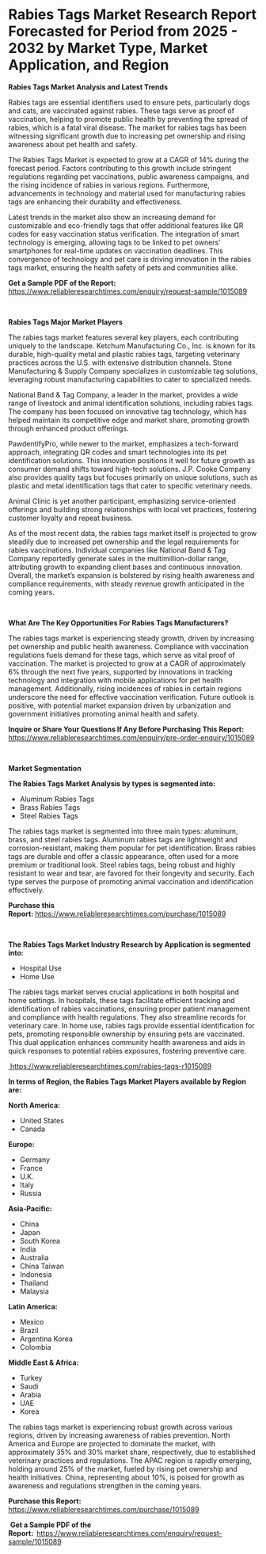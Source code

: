 <p><h1>Rabies Tags Market Research Report Forecasted for Period from 2025 -  2032 by Market Type, Market Application, and Region</h1></p><p><strong>Rabies Tags Market Analysis and Latest Trends</strong></p>
<p><p>Rabies tags are essential identifiers used to ensure pets, particularly dogs and cats, are vaccinated against rabies. These tags serve as proof of vaccination, helping to promote public health by preventing the spread of rabies, which is a fatal viral disease. The market for rabies tags has been witnessing significant growth due to increasing pet ownership and rising awareness about pet health and safety. </p><p>The Rabies Tags Market is expected to grow at a CAGR of 14% during the forecast period. Factors contributing to this growth include stringent regulations regarding pet vaccinations, public awareness campaigns, and the rising incidence of rabies in various regions. Furthermore, advancements in technology and material used for manufacturing rabies tags are enhancing their durability and effectiveness. </p><p>Latest trends in the market also show an increasing demand for customizable and eco-friendly tags that offer additional features like QR codes for easy vaccination status verification. The integration of smart technology is emerging, allowing tags to be linked to pet owners' smartphones for real-time updates on vaccination deadlines. This convergence of technology and pet care is driving innovation in the rabies tags market, ensuring the health safety of pets and communities alike.</p></p>
<p><strong>Get a Sample PDF of the Report:&nbsp;</strong> <a href="https://www.reliableresearchtimes.com/enquiry/request-sample/1015089?utm_campaign=2233&utm_medium=2&utm_source=Github&utm_content=ia&utm_term=17042025&utm_id=rabies-tags">https://www.reliableresearchtimes.com/enquiry/request-sample/1015089</a></p>
<p>&nbsp;</p>
<p><strong>Rabies Tags Major Market Players</strong></p>
<p><p>The rabies tags market features several key players, each contributing uniquely to the landscape. Ketchum Manufacturing Co., Inc. is known for its durable, high-quality metal and plastic rabies tags, targeting veterinary practices across the U.S. with extensive distribution channels. Stone Manufacturing & Supply Company specializes in customizable tag solutions, leveraging robust manufacturing capabilities to cater to specialized needs.</p><p>National Band & Tag Company, a leader in the market, provides a wide range of livestock and animal identification solutions, including rabies tags. The company has been focused on innovative tag technology, which has helped maintain its competitive edge and market share, promoting growth through enhanced product offerings. </p><p>PawdentifyPro, while newer to the market, emphasizes a tech-forward approach, integrating QR codes and smart technologies into its pet identification solutions. This innovation positions it well for future growth as consumer demand shifts toward high-tech solutions. J.P. Cooke Company also provides quality tags but focuses primarily on unique solutions, such as plastic and metal identification tags that cater to specific veterinary needs. </p><p>Animal Clinic is yet another participant, emphasizing service-oriented offerings and building strong relationships with local vet practices, fostering customer loyalty and repeat business.</p><p>As of the most recent data, the rabies tags market itself is projected to grow steadily due to increased pet ownership and the legal requirements for rabies vaccinations. Individual companies like National Band & Tag Company reportedly generate sales in the multimillion-dollar range, attributing growth to expanding client bases and continuous innovation. Overall, the market’s expansion is bolstered by rising health awareness and compliance requirements, with steady revenue growth anticipated in the coming years.</p></p>
<p>&nbsp;</p>
<p><strong>What Are The Key Opportunities For Rabies Tags Manufacturers?</strong></p>
<p><p>The rabies tags market is experiencing steady growth, driven by increasing pet ownership and public health awareness. Compliance with vaccination regulations fuels demand for these tags, which serve as vital proof of vaccination. The market is projected to grow at a CAGR of approximately 6% through the next five years, supported by innovations in tracking technology and integration with mobile applications for pet health management. Additionally, rising incidences of rabies in certain regions underscore the need for effective vaccination verification. Future outlook is positive, with potential market expansion driven by urbanization and government initiatives promoting animal health and safety.</p></p>
<p><strong>Inquire or Share Your Questions If Any Before Purchasing This Report:</strong> <a href="https://www.reliableresearchtimes.com/enquiry/pre-order-enquiry/1015089?utm_campaign=2233&utm_medium=2&utm_source=Github&utm_content=ia&utm_term=17042025&utm_id=rabies-tags">https://www.reliableresearchtimes.com/enquiry/pre-order-enquiry/1015089</a></p>
<p>&nbsp;</p>
<p><strong>Market Segmentation</strong></p>
<p><strong>The Rabies Tags Market Analysis by types is segmented into:</strong></p>
<p><ul><li>Aluminum Rabies Tags</li><li>Brass Rabies Tags</li><li>Steel Rabies Tags</li></ul></p>
<p><p>The rabies tags market is segmented into three main types: aluminum, brass, and steel rabies tags. Aluminum rabies tags are lightweight and corrosion-resistant, making them popular for pet identification. Brass rabies tags are durable and offer a classic appearance, often used for a more premium or traditional look. Steel rabies tags, being robust and highly resistant to wear and tear, are favored for their longevity and security. Each type serves the purpose of promoting animal vaccination and identification effectively.</p></p>
<p><strong>Purchase this Report:&nbsp;</strong><a href="https://www.reliableresearchtimes.com/purchase/1015089?utm_campaign=2233&utm_medium=2&utm_source=Github&utm_content=ia&utm_term=17042025&utm_id=rabies-tags">https://www.reliableresearchtimes.com/purchase/1015089</a></p>
<p>&nbsp;</p>
<p><strong>The Rabies Tags Market Industry Research by Application is segmented into:</strong></p>
<p><ul><li>Hospital Use</li><li>Home Use</li></ul></p>
<p><p>The rabies tags market serves crucial applications in both hospital and home settings. In hospitals, these tags facilitate efficient tracking and identification of rabies vaccinations, ensuring proper patient management and compliance with health regulations. They also streamline records for veterinary care. In home use, rabies tags provide essential identification for pets, promoting responsible ownership by ensuring pets are vaccinated. This dual application enhances community health awareness and aids in quick responses to potential rabies exposures, fostering preventive care.</p></p>
<p><a href="https://www.reliableresearchtimes.com/rabies-tags-r1015089?utm_campaign=2233&utm_medium=2&utm_source=Github&utm_content=ia&utm_term=17042025&utm_id=rabies-tags">&nbsp;https://www.reliableresearchtimes.com/rabies-tags-r1015089</a></p>
<p><strong>In terms of Region, the Rabies Tags Market Players available by Region are:</strong></p>
<p>
    <p> <strong> North America: </strong>
        <ul>
            <li>United States</li>
            <li>Canada</li>
        </ul>
        </p> 
    <p> <strong> Europe: </strong>
        <ul>
            <li>Germany</li>
            <li>France</li>
            <li>U.K.</li>
            <li>Italy</li>
            <li>Russia</li>
        </ul>
        </p> 
    <p> <strong> Asia-Pacific: </strong>
        <ul>
            <li>China</li>
            <li>Japan</li>
            <li>South Korea</li>
            <li>India</li>
            <li>Australia</li>
            <li>China Taiwan</li>
            <li>Indonesia</li>
            <li>Thailand</li>
            <li>Malaysia</li>
        </ul>
        </p> 
    <p> <strong> Latin America: </strong>
        <ul>
            <li>Mexico</li>
            <li>Brazil</li>
            <li>Argentina Korea</li>
            <li>Colombia</li>
        </ul>
        </p> 
    <p> <strong> Middle East & Africa: </strong>
        <ul>
            <li>Turkey</li>
            <li>Saudi</li>
            <li>Arabia</li>
            <li>UAE</li>
            <li>Korea</li>
        </ul>
    </p>
    </p>
<p><p>The rabies tags market is experiencing robust growth across various regions, driven by increasing awareness of rabies prevention. North America and Europe are projected to dominate the market, with approximately 35% and 30% market share, respectively, due to established veterinary practices and regulations. The APAC region is rapidly emerging, holding around 25% of the market, fueled by rising pet ownership and health initiatives. China, representing about 10%, is poised for growth as awareness and regulations strengthen in the coming years.</p></p>
<p><strong>Purchase this Report: </strong><a href="https://www.reliableresearchtimes.com/purchase/1015089?utm_campaign=2233&utm_medium=2&utm_source=Github&utm_content=ia&utm_term=17042025&utm_id=rabies-tags">https://www.reliableresearchtimes.com/purchase/1015089</a></p>
<p>&nbsp;<strong>Get a Sample PDF of the Report:&nbsp;&nbsp;</strong><a href="https://www.reliableresearchtimes.com/enquiry/request-sample/1015089?utm_campaign=2233&utm_medium=2&utm_source=Github&utm_content=ia&utm_term=17042025&utm_id=rabies-tags">https://www.reliableresearchtimes.com/enquiry/request-sample/1015089</a></p>
<p><strong></strong></p>
<p><p></p><p></p><p></p></p>